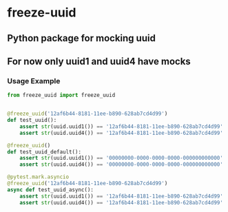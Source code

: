 # freeze-uuid

## Python package for mocking uuid
## For now only uuid1 and uuid4 have mocks

### Usage Example

```python
from freeze_uuid import freeze_uuid


@freeze_uuid('12af6b44-8181-11ee-b890-628ab7cd4d99')
def test_uuid():
    assert str(uuid.uuid1()) == '12af6b44-8181-11ee-b890-628ab7cd4d99'
    assert str(uuid.uuid4()) == '12af6b44-8181-11ee-b890-628ab7cd4d99'

@freeze_uuid()
def test_uuid_default():
    assert str(uuid.uuid1()) == '00000000-0000-0000-0000-000000000000'
    assert str(uuid.uuid4()) == '00000000-0000-0000-0000-000000000000'

@pytest.mark.asyncio
@freeze_uuid('12af6b44-8181-11ee-b890-628ab7cd4d99')
async def test_uuid_async():
    assert str(uuid.uuid1()) == '12af6b44-8181-11ee-b890-628ab7cd4d99'
    assert str(uuid.uuid4()) == '12af6b44-8181-11ee-b890-628ab7cd4d99'

```